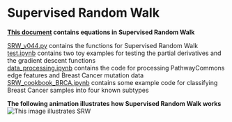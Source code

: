 # Supervised Random Walk  

**[This document](./equations_v044.ipynb) contains equations in Supervised Random Walk**  


[SRW_v044.py](./SRW_v044.py) contains the functions for Supervised Random Walk  
[test.ipynb](./test.ipynb) contains two toy examples for testing the partial derivatives and the gradient descent functions  
[data_processing.ipynb](./data_processing.ipynb) contains the code for processing PathwayCommons edge features and Breast Cancer mutation data  
[SRW_cookbook_BRCA.ipynb](./SRW_cookbook_BRCA.ipynb) contains some example code for classifying Breast Cancer samples into four known subtypes   


**The following animation illustrates how Supervised Random Walk works**  
![This image illustrates SRW](./images/BRCA.gif)

